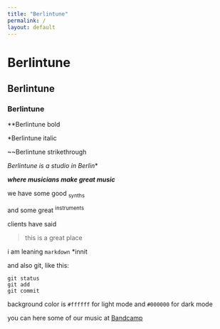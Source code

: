 ```yaml
---
title: "Berlintune"
permalink: /
layout: default
---
```


# Berlintune
## Berlintune
### Berlintune

**Berlintune bold

*Berlintune italic

~~Berlintune strikethrough

*Berlintune is a _studio_ in Berlin**

***where musicians make great music***

we have some good <sub>synths</sub>

and some great <sup>instruments</sup>

clients have said
> this is a great place

i am leaning `markdown` *innit

and also git, like this:

```
git status
git add
git commit
```

background color is `#ffffff` for light mode and `#000000` for dark mode

you can here some of our music at [Bandcamp](https://organzaray.bandcamp.com)






